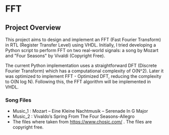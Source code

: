 # FFT

## Project Overview

This project aims to design and implement an FFT (Fast Fourier Transform) in RTL (Register Transfer Level) using VHDL. Initially, I tried developing a Python script to perform FFT on two real-world signals: a song by Mozart and "Four Seasons" by Vivaldi (Copyright Free).  

The current Python implementation uses a straightforward DFT (Discrete Fourier Transform) which has a computational complexity of O(N^2). Later it was optimized to implement FFT - Optimized DFT, reducing the complexity to O(N log N). Following this, the FFT algorithm will be implemented in VHDL.


### Song Files 
- Music_1 : Mozart – Eine Kleine Nachtmusik – Serenade In G Major
- Music_2 : Vivaldo’s Spring From The Four Seasons-Allegro
-  The files where taken from  https://www.chosic.com/ .
   The files are copyright free.
